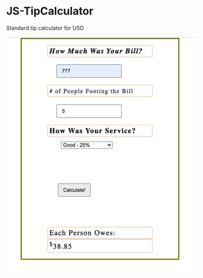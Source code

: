 # JS-TipCalculator

Standard tip calculator for USD


![Test Image 4](https://github.com/Clemons09/JS-TipCalculator/blob/main/Screen%20Shot%202021-01-25%20at%204.39.33%20PM.png?raw=true)
